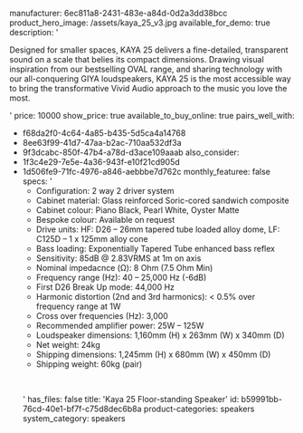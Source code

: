 manufacturer: 6ec811a8-2431-483e-a84d-0d2a3dd38bcc
product_hero_image: /assets/kaya_25_v3.jpg
available_for_demo: true
description: '<p>Designed for smaller spaces, KAYA 25 delivers a fine-detailed, transparent sound on a scale that belies its compact dimensions. Drawing visual inspiration from our bestselling OVAL range, and sharing technology with our all-conquering GIYA loudspeakers, KAYA 25 is the most accessible way to bring the transformative Vivid Audio approach to the music you love the most.</p>'
price: 10000
show_price: true
available_to_buy_online: true
pairs_well_with:
  - f68da2f0-4c64-4a85-b435-5d5ca4a14768
  - 8ee63f99-41d7-47aa-b2ac-710aa532df3a
  - 9f3dcabc-850f-47b4-a78d-d3ace109aaab
also_consider:
  - 1f3c4e29-7e5e-4a36-943f-e10f21cd905d
  - 1d506fe9-71fc-4976-a846-aebbbe7d762c
monthly_featuree: false
specs: '<ul><li>Configuration: 2 way 2 driver system<br></li><li>Cabinet material: Glass reinforced Soric-cored sandwich composite<br></li><li>Cabinet colour: Piano Black, Pearl White, Oyster Matte<br></li><li>Bespoke colour: Available on request<br></li><li>Drive units: HF: D26 – 26mm tapered tube loaded alloy dome, LF: C125D – 1 x 125mm alloy cone<br></li><li>Bass loading: Exponentially Tapered Tube enhanced bass reflex<br></li><li>Sensitivity: 85dB @ 2.83VRMS at 1m on axis<br></li><li>Nominal impedacnce (Ω): 8 Ohm (7.5 Ohm Min)<br></li><li>Frequency range (Hz): 40 – 25,000 Hz (-6dB)<br></li><li>First D26 Break Up mode: 44,000 Hz<br></li><li>Harmonic distortion (2nd and 3rd harmonics): &lt; 0.5% over frequency range at 1W<br></li><li>Cross over frequencies (Hz): 3,000<br></li><li>Recommended amplifier power: 25W – 125W<br></li><li>Loudspeaker dimensions: 1,160mm (H) x 263mm (W) x 340mm (D)<br></li><li>Net weight: 24kg<br></li><li>Shipping dimensions: 1,245mm (H) x 680mm (W) x 450mm (D)<br></li><li>Shipping weight: 60kg (pair)<br></li></ul><p><br></p>'
has_files: false
title: 'Kaya 25 Floor-standing Speaker'
id: b59991bb-76cd-40e1-bf7f-c75d8dec6b8a
product-categories: speakers
system_category: speakers
